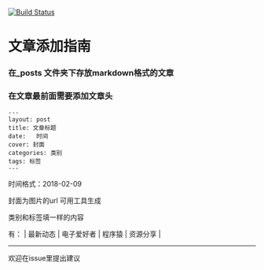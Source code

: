[![Build Status](https://app.travis-ci.com/witeaa/homepage-src.svg?branch=master)](https://app.travis-ci.com/witeaa/homepage-src)

# 文章添加指南

### 在_posts 文件夹下存放markdown格式的文章

### 在文章最前面需要添加文章头

```
---
layout: post
title: 文章标题
date:   时间  
cover: 封面
categories: 类别
tags: 标签
---
```

时间格式：2018-02-09

封面为图片的url 可用工具生成 

类别和标签填一样的内容 

有： | 最新动态 | 电子爱好者 | 程序猿 | 资源分享 |

--- 
欢迎在issue里提出建议
